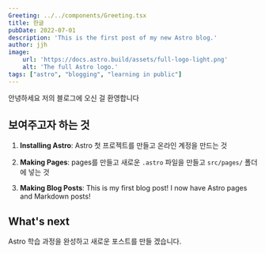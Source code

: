 ```yaml
---
Greeting: ../../components/Greeting.tsx
title: 한글
pubDate: 2022-07-01
description: 'This is the first post of my new Astro blog.'
author: jjh
image:
    url: 'https://docs.astro.build/assets/full-logo-light.png'
    alt: 'The full Astro logo.'
tags: ["astro", "blogging", "learning in public"]
---
```



안녕하세요 저의 블로그에 오신 걸 환영합니다

## 보여주고자 하는 것

1. **Installing Astro**: Astro 첫 프로젝트를 만들고 온라인 계정을 만드는 것
2. **Making Pages**: pages를 만들고 새로운  `.astro` 파일을 만들고  `src/pages/` 폴더에 넣는 것

3. **Making Blog Posts**: This is my first blog post! I now have Astro pages and Markdown posts!

## What's next

Astro 학습 과정을 완성하고 새로운 포스트를 만들 겠습니다. 


